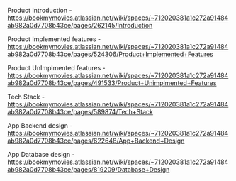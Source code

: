
Product Introduction - https://bookmymovies.atlassian.net/wiki/spaces/~712020381a1c272a91484ab982a0d7708b43ce/pages/262145/Introduction

Product Implemented features - https://bookmymovies.atlassian.net/wiki/spaces/~712020381a1c272a91484ab982a0d7708b43ce/pages/524306/Product+Implemented+Features

Product UnImplmented features -
https://bookmymovies.atlassian.net/wiki/spaces/~712020381a1c272a91484ab982a0d7708b43ce/pages/491533/Product+Unimplmented+Features

Tech Stack - https://bookmymovies.atlassian.net/wiki/spaces/~712020381a1c272a91484ab982a0d7708b43ce/pages/589874/Tech+Stack

App Backend design - https://bookmymovies.atlassian.net/wiki/spaces/~712020381a1c272a91484ab982a0d7708b43ce/pages/622648/App+Backend+Design

App Database design - https://bookmymovies.atlassian.net/wiki/spaces/~712020381a1c272a91484ab982a0d7708b43ce/pages/819209/Database+Design
